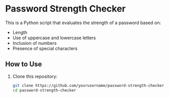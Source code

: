 # Password Strength Checker

This is a Python script that evaluates the strength of a password based on:
- Length
- Use of uppercase and lowercase letters
- Inclusion of numbers
- Presence of special characters

## How to Use
1. Clone this repository:
   ```bash
   git clone https://github.com/yourusername/password-strength-checker.git
   cd password-strength-checker
